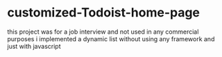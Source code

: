 # customized-Todoist-home-page

this project was for a job interview and not used in any commercial purposes i implemented a dynamic list without using any framework and just with javascript
